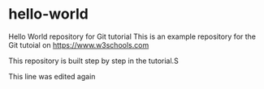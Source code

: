 # hello-world
Hello World repository for Git tutorial
This is an example repository for the Git tutoial on https://www.w3schools.com

This repository is built step by step in the tutorial.S

This line was edited again
